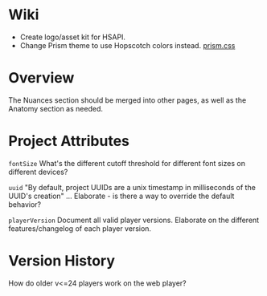 # Wiki

- Create logo/asset kit for HSAPI.
- Change Prism theme to use Hopscotch colors instead. [prism.css](../../src/css/prism.css)

# Overview

The Nuances section should be merged into other pages, as well as the Anatomy section as needed.

# Project Attributes

`fontSize`
What's the different cutoff threshold for different font sizes on different devices?

`uuid`
"By default, project UUIDs are a unix timestamp in milliseconds of the UUID's creation" ...
Elaborate - is there a way to override the default behavior?

`playerVersion`
Document all valid player versions. Elaborate on the different features/changelog of each player version.

# Version History

How do older v<=24 players work on the web player?
